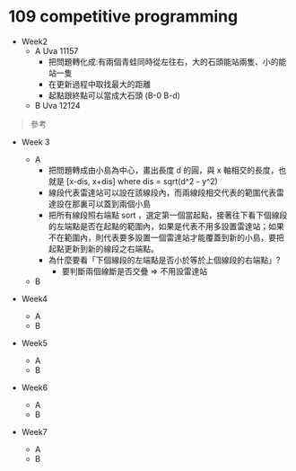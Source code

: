 # 109 competitive programming

* Week2
	* A Uva 11157
    	* 把問題轉化成:有兩個青蛙同時從左往右，大的石頭能站兩隻、小的能站一隻
    	* 在更新過程中取找最大的距離
    	* 起點跟終點可以當成大石頭 (B-0 B-d)
	* B Uva 12124

> 參考

* Week 3
  * A
    * 把問題轉成由小島為中心，畫出長度 d 的圓，與 x 軸相交的長度，也就是 [x-dis, x+dis] where dis = sqrt(d^2 - y^2)
    * 線段代表雷達站可以設在該線段內，而兩線段相交代表的範圍代表雷達設在那裏可以蓋到兩個小島
    * 把所有線段照右端點 sort ，選定第一個當起點，接著往下看下個線段的左端點是否在起點的範圍內，如果是代表不用多設置雷達站；如果不在範圍內，則代表要多設置一個雷達站才能覆蓋到新的小島，要把起點更新到新的線段之右端點。
    * 為什麼要看「下個線段的左端點是否小於等於上個線段的右端點」?
      * 要判斷兩個線斷是否交疊 => 不用設雷達站
  * B

* Week4
	* A
	* B

* Week5
	* A
	* B

* Week6
	* A
	* B

* Week7
	* A
	* B
